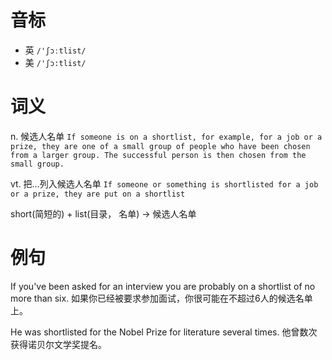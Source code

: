 # 音标

- 英 `/'ʃɔːtlist/`
- 美 `/'ʃɔ:tlist/`

# 词义

n. 候选人名单
`If someone is on a shortlist, for example, for a job or a prize, they are one of a small group of people who have been chosen from a larger group. The successful person is then chosen from the small group. `

vt. 把…列入候选人名单
`If someone or something is shortlisted for a job or a prize, they are put on a shortlist`



short(简短的) + list(目录， 名单) → 候选人名单

# 例句

If you've been asked for an interview you are probably on a shortlist of no more than six.
如果你已经被要求参加面试，你很可能在不超过6人的候选名单上。

He was shortlisted for the Nobel Prize for literature several times.
他曾数次获得诺贝尔文学奖提名。


